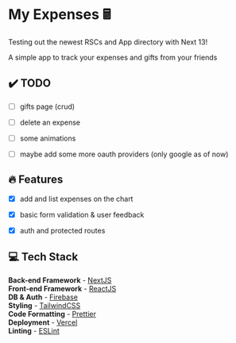 # My Expenses 🖩

Testing out the newest RSCs and App directory with Next 13!

A simple app to track your expenses and gifts from your friends

## ✔️ TODO

- [ ] gifts page (crud)
- [ ] delete an expense
- [ ] some animations
- [ ] maybe add some more oauth providers (only google as of now)


## 🔥 Features
- [x] add and list expenses on the chart
- [x] basic form validation & user feedback
- [x] auth and protected routes


## 💻 Tech Stack

**Back-end Framework** - [NextJS](https://nextjs.org/)  
**Front-end Framework** - [ReactJS](https://reactjs.org/)  
**DB & Auth** - [Firebase](https://firebase.google.com/)  
**Styling** - [TailwindCSS](https://tailwindcss.com/)  
**Code Formatting** - [Prettier](https://prettier.io/)  
**Deployment** - [Vercel](https://vercel.com/)  
**Linting** - [ESLint](https://eslint.org)  

